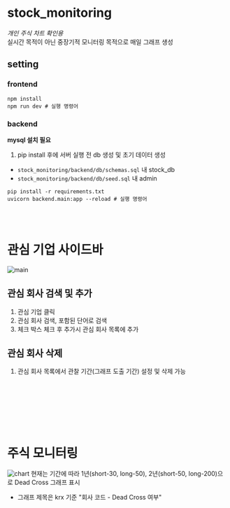 # stock_monitoring
_개인 주식 차트 확인용_<br>
실시간 목적이 아닌 중장기적 모니터링 목적으로 매일 그래프 생성

## setting

### frontend
```shell
npm install
npm run dev # 실행 명령어
```

### backend
**mysql 설치 필요**
1. pip install 후에 서버 실행 전 db 생성 및 초기 데이터 생성
- `stock_monitoring/backend/db/schemas.sql` 내 stock_db<br>
- `stock_monitoring/backend/db/seed.sql` 내 admin
```shell
pip install -r requirements.txt
uvicorn backend.main:app --reload # 실행 명령어
```




<br><br>

# 관심 기업 사이드바
![main](https://github.com/sungikje/stock_monitoring/first.png)
## 관심 회사 검색 및 추가
1. 관심 기업 클릭
2. 관심 회사 검색, 포함된 단어로 검색
3. 체크 박스 체크 후 추가시 관심 회사 목록에 추가

## 관심 회사 삭제
1. 관심 회사 목록에서 관찰 기간(그래프 도출 기간) 설정 및 삭제 가능


<br><br><br><br><br><br>


# 주식 모니터링
![chart](https://github.com/sungikje/stock_monitoring/second.png)
현재는 기간에 따라 1년(short-30, long-50), 2년(short-50, long-200)으로 Dead Cross 그래프 표시
- 그래프 제목은 krx 기준 "회사 코드 - Dead Cross 여부"
